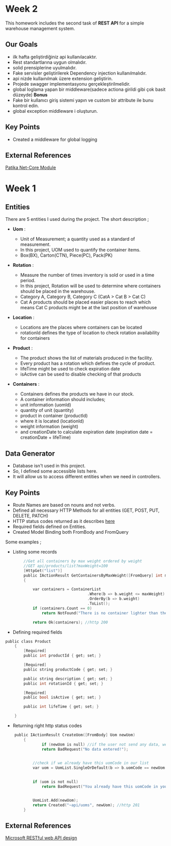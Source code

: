 # Week 2

This homework includes the second task of **REST API** for a simple warehouse management system. 

## Our Goals
- ilk hafta geliştirdiğiniz api kullanılacaktır.
- Rest standartlarına uygun olmalıdır.
- solid prensiplerine uyulmalıdır.
- Fake servisler geliştirilerek Dependency injection kullanılmalıdır.
- api nizde kullaınılmak üzere extension geliştirin.
- Projede swagger implementasyonu gerçekleştirilmelidir.
- global loglama yapan bir middleware(sadece actiona girildi gibi çok basit düzeyde)
**Bonus**
- Fake bir kullanıcı giriş sistemi yapın ve custom bir attribute ile bunu kontrol edin.
- global exception middleware i oluşturun.

## Key Points

- Created a middleware for global logging


## External References 
[Patika Net-Core Module](https://app.patika.dev/moduller/net-core)

# Week 1

## Entities

There are 5 entities I used during the project. 
The short description ;
- **Uom** :
     * Unit of Measurement; a quantity used as a standard of measurement. 
     * In this project, UOM used to quantify the container items.
     * Box(BX), Carton(CTN), Piece(PC), Pack(PK)

- **Rotation** :
     * Measure the number of times inventory is sold or used in a time period.  
     * In this project, Rotation will be used to determine where containers should be placed in the warehouse.
     * Category A, Category B, Category C (CatA > Cat B > Cat C)
     * Cat A products should be placed easier places to reach which means Cat C products might be at the last position of warehouse

- **Location** :
     * Locations are the places where containers can be located
     * rotationId defines the type of location to check rotation availability for containers

- **Product** :
     *  The product shows the list of materials produced in the facility.
     * Every product has a rotation which defines the cycle of product.
	 * lifeTime might be used to check expiration date 
	 * isActive can be used to disable checking of that products

- **Containers** :
     * Containers defines the products we have in our stock. 
     * A container information should includes; 
     * unit information (uomId)
     * quantity of unit (quantity)
     * product in container (productId)
     * where it is located (locationId)
     * weight information (weight)
     * and creationDate to calculate expiration date (expiration date = creationDate + lifeTime)

## Data Generator
   - Database isn't used in this project.
   - So, I defined some accessible lists here. 
   - It will allow us to access different entities when we need in controllers. 

## Key Points

- Route Names are based on nouns and not verbs.
- Defined all necessary HTTP Methods for all entities (GET, POST, PUT, DELETE, PATCH)
- HTTP status codes returned as it describes [here](https://docs.microsoft.com/en-us/azure/architecture/best-practices/api-design#get-methods)
- Required fields defined on Entities.
- Created Model Binding both FromBody and FromQuery

Some examples ;

- Listing some records
```c
        //Get all containers by max weight ordered by weight
        //GET api/products/list?maxWeight=100
        [HttpGet("list")]
        public IActionResult GetContainersByMaxWeight([FromQuery] int maxWeight)
        {

            var containers = ContainerList
                                    .Where(b => b.weight <= maxWeight)
                                    .OrderBy(b => b.weight)
                                    .ToList();
            if (containers.Count == 0)
                return NotFound("There is no container lighter than the value entered!");

            return Ok(containers); //http 200
```

- Defining required fields
```c
public class Product
	{
		[Required]
		public int productId { get; set; }

		[Required]
		public string productCode { get; set; }

		public string description { get; set; }
		public int rotationId { get; set; }

		[Required]
		public bool isActive { get; set; }

		public int lifeTime { get; set; }

	}
```
- Returning right http status codes
```c
	public IActionResult CreateUom([FromBody] Uom newUom)
		{
				if (newUom is null) //if the user not send any data, we will return bad request
				return BadRequest("No data entered!");

			
			//check if we already have this uomCode in our list
			var uom = UomList.SingleOrDefault(b => b.uomCode == newUom.uomCode);

		
			if (uom is not null)
				return BadRequest("You already have this uomCode in your list!");


			UomList.Add(newUom);
			return Created("~api/uoms", newUom); //http 201 
		}
```



## External References 
[Microsoft RESTful web API design](https://docs.microsoft.com/en-us/azure/architecture/best-practices/api-design)

